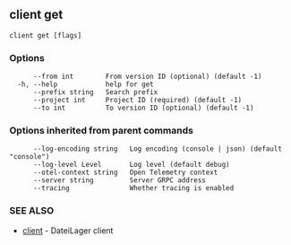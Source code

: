 ## client get



```
client get [flags]
```

### Options

```
      --from int        From version ID (optional) (default -1)
  -h, --help            help for get
      --prefix string   Search prefix
      --project int     Project ID (required) (default -1)
      --to int          To version ID (optional) (default -1)
```

### Options inherited from parent commands

```
      --log-encoding string   Log encoding (console | json) (default "console")
      --log-level Level       Log level (default debug)
      --otel-context string   Open Telemetry context
      --server string         Server GRPC address
      --tracing               Whether tracing is enabled
```

### SEE ALSO

* [client](client.md)	 - DateiLager client

